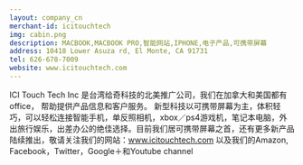 ```yaml
---
layout: company_cn
merchant-id: icitouchtech
img: cabin.png
description: MACBOOK,MACBOOK PRO,智能网站,IPHONE,电子产品,可携带屏幕
address: 10418 Lower Asuza rd, El Monte, CA 91731
tel: 626-678-7009
website: www.icitouchtech.com
---
```


ICI Touch Tech Inc 是台湾给奇科技的北美推广公司，我们在加拿大和美国都有office， 帮助提供产品信息和客户服务。 新型科技以可携带屏幕为主，体积轻巧，可以轻松连接智能手机，单反照相机，xbox／ps4游戏机，笔记本电脑，外出旅行娱乐，出差办公的绝佳选择。目前我们居可携带屏幕之首，还有更多新产品陆续推出，敬请关注我们的网站：www.icitouchtech.com 以及我们的Amazon, Facebook，Twitter，Google＋和Youtube channel